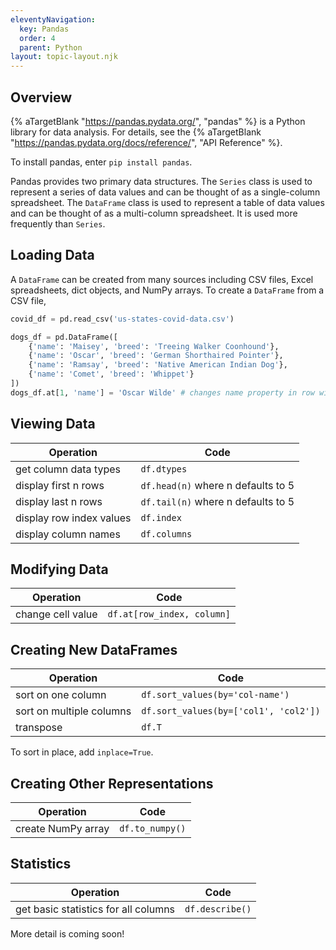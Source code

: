 ```yaml
---
eleventyNavigation:
  key: Pandas
  order: 4
  parent: Python
layout: topic-layout.njk
---
```


## Overview

{% aTargetBlank "https://pandas.pydata.org/", "pandas" %}
is a Python library for data analysis.
For details, see the
{% aTargetBlank "https://pandas.pydata.org/docs/reference/", "API Reference" %}.

To install pandas, enter `pip install pandas`.

Pandas provides two primary data structures.
The `Series` class is used to represent a series of data values
and can be thought of as a single-column spreadsheet.
The `DataFrame` class is used to represent a table of data values
and can be thought of as a multi-column spreadsheet.
It is used more frequently than `Series`.

## Loading Data

A `DataFrame` can be created from many sources including
CSV files, Excel spreadsheets, dict objects, and NumPy arrays.
To create a `DataFrame` from a CSV file,

```python
covid_df = pd.read_csv('us-states-covid-data.csv')

dogs_df = pd.DataFrame([
    {'name': 'Maisey', 'breed': 'Treeing Walker Coonhound'},
    {'name': 'Oscar', 'breed': 'German Shorthaired Pointer'},
    {'name': 'Ramsay', 'breed': 'Native American Indian Dog'},
    {'name': 'Comet', 'breed': 'Whippet'}
])
dogs_df.at[1, 'name'] = 'Oscar Wilde' # changes name property in row with index 1
```

## Viewing Data

| Operation                | Code                               |
| ------------------------ | ---------------------------------- |
| get column data types    | `df.dtypes`                        |
| display first n rows     | `df.head(n)` where n defaults to 5 |
| display last n rows      | `df.tail(n)` where n defaults to 5 |
| display row index values | `df.index`                         |
| display column names     | `df.columns`                       |

## Modifying Data

| Operation         | Code                       |
| ----------------- | -------------------------- |
| change cell value | `df.at[row_index, column]` |

## Creating New DataFrames

| Operation                | Code                                  |
| ------------------------ | ------------------------------------- |
| sort on one column       | `df.sort_values(by='col-name')`       |
| sort on multiple columns | `df.sort_values(by=['col1', 'col2'])` |
| transpose                | `df.T`                                |

To sort in place, add `inplace=True`.

## Creating Other Representations

| Operation          | Code            |
| ------------------ | --------------- |
| create NumPy array | `df.to_numpy()` |

## Statistics

| Operation                            | Code            |
| ------------------------------------ | --------------- |
| get basic statistics for all columns | `df.describe()` |

More detail is coming soon!
